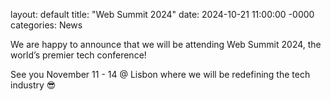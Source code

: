 layout: default
title: "Web Summit 2024"
date: 2024-10-21 11:00:00 -0000
categories: News

We are happy to announce that we will be attending Web Summit 2024, the world’s premier tech conference!

See you November 11 - 14 @ Lisbon where we will be redefining the tech industry 😎
